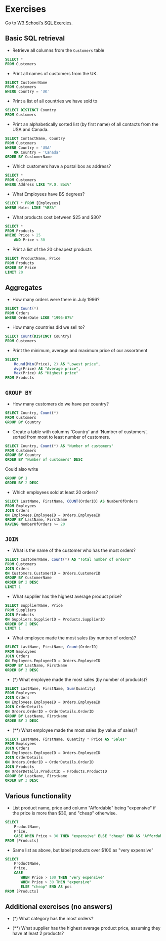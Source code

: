 # Exercises


Go to [W3 School's SQL Exercies](http://www.w3schools.com/sql/trysql.asp?filename=trysql_select_all).


## Basic SQL retrieval


- Retrieve all columns from the `Customers` table

```sql
SELECT *
FROM Customers
```

- Print all names of customers from the UK.

```sql
SELECT CustomerName
FROM Customers
WHERE Country = 'UK'
```

- Print a list of all countries we have sold to

```sql
SELECT DISTINCT Country
FROM Customers
```

- Print an alphabetically sorted list (by first name) of all contacts from the USA and Canada.

```sql
SELECT ContactName, Country
FROM Customers
WHERE Country = 'USA'
    OR Country = 'Canada'
ORDER BY CustomerName
```

- Which customers have a postal box as address?

```sql
SELECT *
FROM Customers
WHERE Address LIKE "P.O. Box%"
```

- What Employees have BS degrees?
```sql
SELECT * FROM [Employees]
WHERE Notes LIKE "%BS%"
```

- What products cost between $25 and $30?

```sql
SELECT *
FROM Products
WHERE Price > 25
    AND Price < 30
```

- Print a list of the 20 cheapest products

```sql
SELECT ProductName, Price
FROM Products
ORDER BY Price
LIMIT 20
```


## Aggregates


- How many orders were there in July 1996?

```sql
SELECT Count(*)
FROM Orders
WHERE OrderDate LIKE "1996-07%"
```

- How many countries did we sell to?

```sql
SELECT Count(DISTINCT Country)
FROM Customers
```

- Print the minimum, average and maximum price of our assortment

```sql
SELECT
    Round(Min(Price), 2) AS "Lowest price",
    Avg(Price) AS "Average price",
    Max(Price) AS "Highest price"
FROM Products
```


## `GROUP BY`

- How many customers do we have per country?

```sql
SELECT Country, Count(*)
FROM Customers
GROUP BY Country
```

- Create a table with columns 'Country' and 'Number of customers', sorted from most to least number of customers.

```sql
SELECT Country, Count(*) AS "Number of customers"
FROM Customers
GROUP BY Country
ORDER BY "Number of customers" DESC
```

Could also write
```sql
GROUP BY 1
ORDER BY 2 DESC
```

- Which employees sold at least 20 orders?

```sql
SELECT LastName, FirstName, COUNT(OrderID) AS NumberOfOrders
FROM Employees
JOIN Orders
ON Employees.EmployeeID = Orders.EmployeeID
GROUP BY LastName, FirstName
HAVING NumberOfOrders >= 20
```


## `JOIN`


- What is the name of the customer who has the most orders?

```sql
SELECT CustomerName, Count(*) AS "Total number of orders"
FROM Customers
JOIN Orders
ON Customers.CustomerID = Orders.CustomerID
GROUP BY CustomerName
ORDER BY 2 DESC
LIMIT 1
```

- What supplier has the highest average product price?

```sql
SELECT SupplierName, Price
FROM Suppliers
JOIN Products
ON Suppliers.SupplierID = Products.SupplierID
ORDER BY 2 DESC
LIMIT 1
```

- What employee made the most sales (by number of orders)?
```sql
SELECT LastName, FirstName, Count(OrderID)
FROM Employees
JOIN Orders
ON Employees.EmployeeID = Orders.EmployeeID
GROUP BY LastName, FirstName
ORDER BY 3 DESC
```

- (*) What employee made the most sales (by number of products)?

```sql
SELECT LastName, FirstName, Sum(Quantity)
FROM Employees
JOIN Orders
ON Employees.EmployeeID = Orders.EmployeeID
JOIN OrderDetails
ON Orders.OrderID = OrderDetails.OrderID
GROUP BY LastName, FirstName
ORDER BY 3 DESC
```

- (**) What employee made the most sales (by value of sales)?

```sql
SELECT LastName, FirstName, Quantity * Price AS "Sales"
FROM Employees
JOIN Orders
ON Employees.EmployeeID = Orders.EmployeeID
JOIN OrderDetails
ON Orders.OrderID = OrderDetails.OrderID
JOIN Products
ON OrderDetails.ProductID = Products.ProductID
GROUP BY LastName, FirstName
ORDER BY 3 DESC
```



## Various functionality

- List product name, price and column "Affordable" being "expensive" if the price is more than $30, and "cheap" otherwise.

```sql
SELECT
    ProductName,
    Price,
    CASE WHEN Price > 30 THEN "expensive" ELSE "cheap" END AS "Affordable"
FROM [Products]
 ```

- Same list as above, but label products over $100 as "very expensive"

```sql
SELECT
    ProductName,
    Price,
    CASE
       WHEN Price > 100 THEN "very expensive"
       WHEN Price > 30 THEN "expensive"
       ELSE "cheap" END AS pos
FROM [Products]
```


## Additional exercises (no answers)

- (*) What category has the most orders?

- (**) What supplier has the highest average product price, assuming they have at least 2 products?
